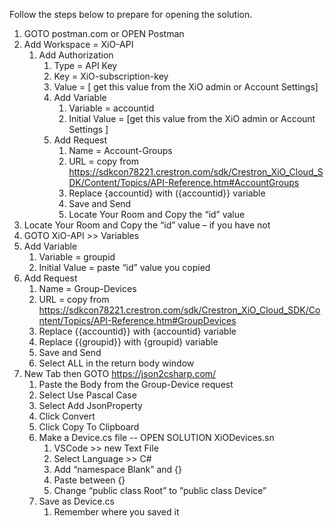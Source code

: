 Follow the steps below to prepare for opening the solution.


1.	GOTO postman.com or OPEN Postman
2.	Add Workspace = XiO-API
	1.	Add Authorization
		1.	Type = API Key
		2.	Key = XiO-subscription-key
		3.	Value = [ get this value from the XiO admin or Account Settings]
		4.	Add Variable
			1.	Variable = accountid
			2.	Initial Value = [get this value from the XiO admin or Account Settings ]
		5.	Add Request
			1.	Name = Account-Groups
			2.	URL =  copy from https://sdkcon78221.crestron.com/sdk/Crestron_XiO_Cloud_SDK/Content/Topics/API-Reference.htm#AccountGroups
			3.	Replace {accountid} with ({accountid}} variable
			4.	Save and Send
			6.	Locate Your Room and Copy the “id” value
3.	Locate Your Room and Copy the “id” value – if you have not
4.	GOTO XiO-API >> Variables
5.	Add Variable
	1.	Variable = groupid
	2.	Initial Value = paste “id” value you copied
6.	Add Request
	1.	Name = Group-Devices
	2.	URL =  copy from https://sdkcon78221.crestron.com/sdk/Crestron_XiO_Cloud_SDK/Content/Topics/API-Reference.htm#GroupDevices
	3.	Replace {{accountid}} with {accountid} variable
	4.	Replace {{groupid}} with {groupid} variable
	5.	Save and Send
	6.	Select ALL in the return body window
7.	New Tab then GOTO https://json2csharp.com/
	1.	Paste the Body from the Group-Device request
	2.	Select Use Pascal Case
	3.	Select Add JsonProperty
	4.	Click Convert
	5.	Click Copy To Clipboard
	8.	Make a Device.cs file  -- OPEN SOLUTION XiODevices.sn
		1.	VSCode >> new Text File
		2.	Select Language >> C#
		3.	Add “namespace Blank” and {}
		4.	Paste between {}
		5.	Change “public class Root” to ”public class Device”
	6.	Save as Device.cs
		1.	Remember where you saved it

